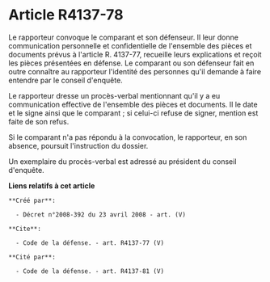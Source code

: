 # Article R4137-78

Le rapporteur convoque le comparant et son défenseur. Il leur donne communication personnelle et confidentielle de l'ensemble
des pièces et documents prévus à l'article R. 4137-77, recueille leurs explications et reçoit les pièces présentées en
défense. Le comparant ou son défenseur fait en outre connaître au rapporteur l'identité des personnes qu'il demande à faire
entendre par le conseil d'enquête. 

Le rapporteur dresse un procès-verbal mentionnant qu'il y a eu communication effective de l'ensemble des pièces et documents.
Il le date et le signe ainsi que le comparant ; si celui-ci refuse de signer, mention est faite de son refus. 

Si le comparant n'a pas répondu à la convocation, le rapporteur, en son absence, poursuit l'instruction du dossier. 

Un exemplaire du procès-verbal est adressé au président du conseil d'enquête.

**Liens relatifs à cet article**

	**Créé par**:

	  - Décret n°2008-392 du 23 avril 2008 - art. (V)

	**Cite**:

	  - Code de la défense. - art. R4137-77 (V)

	**Cité par**:

	  - Code de la défense. - art. R4137-81 (V)
